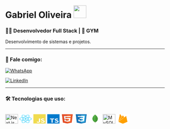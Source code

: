 # Gabriel Oliveira <img src="https://media.giphy.com/media/yBgscAAQRDhig20tD1/giphy.gif" width="40" height="40"/>

### 👨‍💻 Desenvolvedor Full Stack | 💪 GYM

Desenvolvimento de sistemas e projetos.

---

### 📲 Fale comigo:

[![WhatsApp](https://img.shields.io/badge/Fale%20comigo%20no%20WhatsApp-25D366?style=for-the-badge&logo=whatsapp&logoColor=white)](https://wa.me/5511945748486?text=Olá,%20tudo%20bem?%20Encontrei%20seu%20GitHub%20e%20achei%20interessante%20seu%20projeto.%20Gostaria%20de%20conversar!)

[![LinkedIn](https://img.shields.io/badge/Conecte-se%20no%20LinkedIn-0077B5?style=for-the-badge&logo=linkedin&logoColor=white)](https://www.linkedin.com/in/gabriel-jos%C3%A9-de-oliveira-4b614b185/)

---

### 🛠️ Tecnologias que uso:

<div style="display: inline_block"><br>
  <img align="center" height="30" width="40" title="Next.js" src="https://cdn.jsdelivr.net/gh/devicons/devicon/icons/nextjs/nextjs-original.svg">
  <img align="center" height="30" width="40" title="React" src="https://raw.githubusercontent.com/devicons/devicon/master/icons/react/react-original.svg">
  <img align="center" height="30" width="40" title="JavaScript" src="https://raw.githubusercontent.com/devicons/devicon/master/icons/javascript/javascript-plain.svg">
  <img align="center" height="30" width="40" title="TypeScript" src="https://raw.githubusercontent.com/devicons/devicon/master/icons/typescript/typescript-original.svg">
  <img align="center" height="30" width="40" title="HTML5" src="https://raw.githubusercontent.com/devicons/devicon/master/icons/html5/html5-original.svg">
  <img align="center" height="30" width="40" title="CSS3" src="https://raw.githubusercontent.com/devicons/devicon/master/icons/css3/css3-original.svg">
  
  <img align="center" height="30" width="40" title="MongoDB" src="https://raw.githubusercontent.com/devicons/devicon/master/icons/mongodb/mongodb-original.svg">
  <img align="center" height="30" width="40" title="MySQL" src="https://cdn.jsdelivr.net/gh/devicons/devicon/icons/mysql/mysql-original-wordmark.svg" />
  <img align="center" height="30" width="40" title="Firebase" src="https://raw.githubusercontent.com/devicons/devicon/master/icons/firebase/firebase-plain.svg">
</div>
